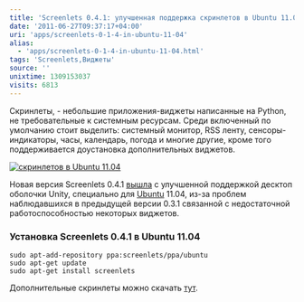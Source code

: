 ```yaml
---
title: 'Screenlets 0.4.1: улучшенная поддержка скринлетов в Ubuntu 11.04'
date: '2011-06-27T09:37:17+04:00'
uri: 'apps/screenlets-0-1-4-in-ubuntu-11-04'
alias: 
  - 'apps/screenlets-0-1-4-in-ubuntu-11-04.html'
tags: 'Screenlets,Виджеты'
source: ''
unixtime: 1309153037
visits: 6813
---
```

Скринлеты, - небольшие приложения-виджеты написанные на Python, не требовательные к системным ресурсам. Среди включенный по умолчанию стоит выделить: системный монитор, RSS ленту, сенсоры-индикаторы, часы, календарь, погода и многие другие, кроме того поддерживается доустановка дополнительных виджетов.

[![скринлетов в Ubuntu 11.04](img/2011/06/27/09-00/screenlets-014-5876046396-o.jpg)](img/2011/06/27/09-00/screenlets-014-5876046396-o.jpg)

Новая версия Screenlets 0.4.1 [вышла](http://screenlets.org/index.php/Screenlets_0.1.4_coming) с улучшенной поддержкой десктоп оболочки Unity, специально для [Ubuntu](ubuntu/) 11.04, из-за проблем наблюдавшихся в предыдущей версии 0.3.1 связанной с недостаточной работоспособностью некоторых виджетов.

### Установка Screenlets 0.4.1 в Ubuntu 11.04

```
sudo apt-add-repository ppa:screenlets/ppa/ubuntu
sudo apt-get update
sudo apt-get install screenlets 
```

Дополнительные скринлеты можно скачать [тут](http://www.screenlets.org/index.php/Get_more_screenlets).
